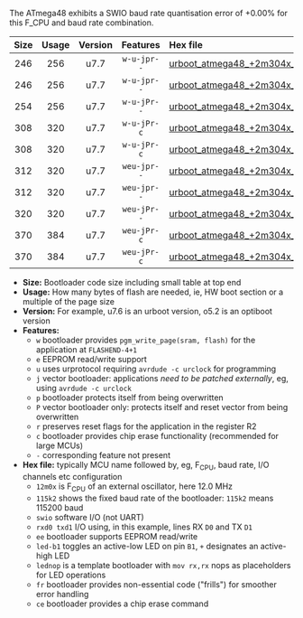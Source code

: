 The ATmega48 exhibits a SWIO baud rate quantisation error of +0.00% for this F_CPU and baud rate combination.

|Size|Usage|Version|Features|Hex file|
|:-:|:-:|:-:|:-:|:--|
|246|256|u7.7|`w-u-jpr--`|[urboot_atmega48_+2m304x_++76k8_swio_rxd0_txd1_led+b5.hex](https://raw.githubusercontent.com/stefanrueger/urboot.hex/main/mcus/atmega48/external_oscillator/fcpu_+2m304x/br_++76k8/urboot_atmega48_+2m304x_++76k8_swio_rxd0_txd1_led+b5.hex)|
|246|256|u7.7|`w-u-jpr--`|[urboot_atmega48_+2m304x_++76k8_swio_rxd0_txd1_lednop.hex](https://raw.githubusercontent.com/stefanrueger/urboot.hex/main/mcus/atmega48/external_oscillator/fcpu_+2m304x/br_++76k8/urboot_atmega48_+2m304x_++76k8_swio_rxd0_txd1_lednop.hex)|
|254|256|u7.7|`w-u-jPr--`|[urboot_atmega48_+2m304x_++76k8_swio_rxd0_txd1.hex](https://raw.githubusercontent.com/stefanrueger/urboot.hex/main/mcus/atmega48/external_oscillator/fcpu_+2m304x/br_++76k8/urboot_atmega48_+2m304x_++76k8_swio_rxd0_txd1.hex)|
|308|320|u7.7|`w-u-jPr-c`|[urboot_atmega48_+2m304x_++76k8_swio_rxd0_txd1_led+b5_fr_ce.hex](https://raw.githubusercontent.com/stefanrueger/urboot.hex/main/mcus/atmega48/external_oscillator/fcpu_+2m304x/br_++76k8/urboot_atmega48_+2m304x_++76k8_swio_rxd0_txd1_led+b5_fr_ce.hex)|
|308|320|u7.7|`w-u-jPr-c`|[urboot_atmega48_+2m304x_++76k8_swio_rxd0_txd1_lednop_fr_ce.hex](https://raw.githubusercontent.com/stefanrueger/urboot.hex/main/mcus/atmega48/external_oscillator/fcpu_+2m304x/br_++76k8/urboot_atmega48_+2m304x_++76k8_swio_rxd0_txd1_lednop_fr_ce.hex)|
|312|320|u7.7|`weu-jpr--`|[urboot_atmega48_+2m304x_++76k8_swio_rxd0_txd1_ee_led+b5.hex](https://raw.githubusercontent.com/stefanrueger/urboot.hex/main/mcus/atmega48/external_oscillator/fcpu_+2m304x/br_++76k8/urboot_atmega48_+2m304x_++76k8_swio_rxd0_txd1_ee_led+b5.hex)|
|312|320|u7.7|`weu-jpr--`|[urboot_atmega48_+2m304x_++76k8_swio_rxd0_txd1_ee_lednop.hex](https://raw.githubusercontent.com/stefanrueger/urboot.hex/main/mcus/atmega48/external_oscillator/fcpu_+2m304x/br_++76k8/urboot_atmega48_+2m304x_++76k8_swio_rxd0_txd1_ee_lednop.hex)|
|320|320|u7.7|`weu-jPr--`|[urboot_atmega48_+2m304x_++76k8_swio_rxd0_txd1_ee.hex](https://raw.githubusercontent.com/stefanrueger/urboot.hex/main/mcus/atmega48/external_oscillator/fcpu_+2m304x/br_++76k8/urboot_atmega48_+2m304x_++76k8_swio_rxd0_txd1_ee.hex)|
|370|384|u7.7|`weu-jPr-c`|[urboot_atmega48_+2m304x_++76k8_swio_rxd0_txd1_ee_led+b5_fr_ce.hex](https://raw.githubusercontent.com/stefanrueger/urboot.hex/main/mcus/atmega48/external_oscillator/fcpu_+2m304x/br_++76k8/urboot_atmega48_+2m304x_++76k8_swio_rxd0_txd1_ee_led+b5_fr_ce.hex)|
|370|384|u7.7|`weu-jPr-c`|[urboot_atmega48_+2m304x_++76k8_swio_rxd0_txd1_ee_lednop_fr_ce.hex](https://raw.githubusercontent.com/stefanrueger/urboot.hex/main/mcus/atmega48/external_oscillator/fcpu_+2m304x/br_++76k8/urboot_atmega48_+2m304x_++76k8_swio_rxd0_txd1_ee_lednop_fr_ce.hex)|

- **Size:** Bootloader code size including small table at top end
- **Usage:** How many bytes of flash are needed, ie, HW boot section or a multiple of the page size
- **Version:** For example, u7.6 is an urboot version, o5.2 is an optiboot version
- **Features:**
  + `w` bootloader provides `pgm_write_page(sram, flash)` for the application at `FLASHEND-4+1`
  + `e` EEPROM read/write support
  + `u` uses urprotocol requiring `avrdude -c urclock` for programming
  + `j` vector bootloader: applications *need to be patched externally*, eg, using `avrdude -c urclock`
  + `p` bootloader protects itself from being overwritten
  + `P` vector bootloader only: protects itself and reset vector from being overwritten
  + `r` preserves reset flags for the application in the register R2
  + `c` bootloader provides chip erase functionality (recommended for large MCUs)
  + `-` corresponding feature not present
- **Hex file:** typically MCU name followed by, eg, F<sub>CPU</sub>, baud rate, I/O channels etc configuration
  + `12m0x` is F<sub>CPU</sub> of an external oscillator, here 12.0 MHz
  + `115k2` shows the fixed baud rate of the bootloader: `115k2` means 115200 baud
  + `swio` software I/O (not UART)
  + `rxd0 txd1` I/O using, in this example, lines RX `D0` and TX `D1`
  + `ee` bootloader supports EEPROM read/write
  + `led-b1` toggles an active-low LED on pin `B1`, `+` designates an active-high LED
  + `lednop` is a template bootloader with `mov rx,rx` nops as placeholders for LED operations
  + `fr` bootloader provides non-essential code ("frills") for smoother error handling
  + `ce` bootloader provides a chip erase command

